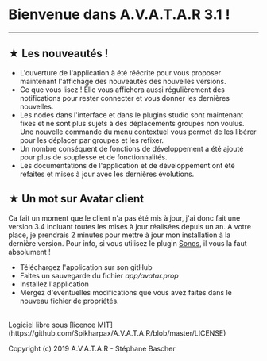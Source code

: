 # Bienvenue dans A.V.A.T.A.R 3.1 !

***
## ★ Les nouveautés !
* L'ouverture de l'application à été réécrite pour vous proposer maintenant l'affichage des nouveautés des nouvelles versions.
* Ce que vous lisez ! Elle vous affichera aussi régulièrement des notifications pour rester connecter et vous donner les dernières nouvelles.
* Les nodes dans l'interface et dans le plugins studio sont maintenant fixes et ne sont plus sujets à des déplacements groupés non voulus. Une nouvelle commande du menu contextuel vous permet de les libérer pour les déplacer par groupes et les refixer.
* Un nombre conséquent de fonctions de développement a été ajouté pour plus de souplesse et de fonctionnalités.
* Les documentations de l'application et de développement ont été refaites et mises à jour avec les dernières évolutions.

## ★ Un mot sur Avatar client
Ca fait un moment que le client n'a pas été mis à jour, j'ai donc fait une version 3.4 incluant toutes les mises à jour réalisées depuis un an.
A votre place, je prendrais 2 minutes pour mettre à jour mon installation à la dernière version.
Pour info, si vous utilisez le plugin [Sonos](https://github.com/Spikharpax/Avatar-Plugin-SonosPlayer), il vous la faut absolument !

* Téléchargez l'application sur son gitHub
* Faites un sauvegarde du fichier _app/avatar.prop_
* Installez l'application
* Mergez d'eventuelles modifications que vous avez faites dans le nouveau fichier de propriétés.

<BR>
Logiciel libre sous [licence MIT](https://github.com/Spikharpax/A.V.A.T.A.R/blob/master/LICENSE)

Copyright (c) 2019 A.V.A.T.A.R - Stéphane Bascher
